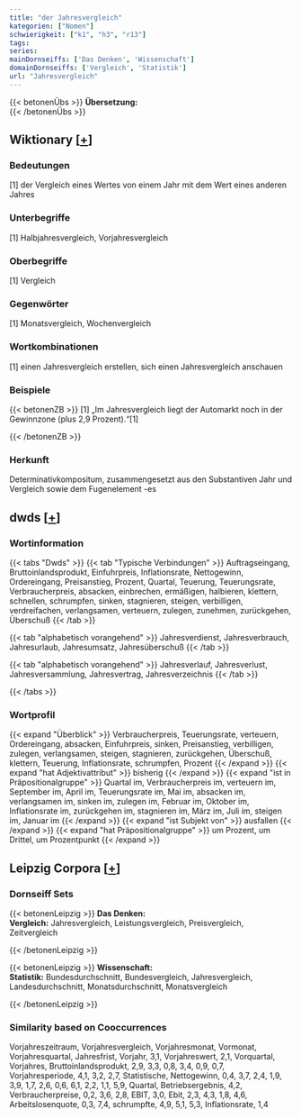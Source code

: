 ```yaml
---
title: "der Jahresvergleich"
kategorien: ["Nomen"]
schwierigkeit: ["k1", "h3", "r13"]
tags:
series:
mainDornseiffs: ['Das Denken', 'Wissenschaft']
domainDornseiffs: ['Vergleich', 'Statistik']
url: "Jahresvergleich"
---
```


{{< betonenÜbs >}}
**Übersetzung:**  
{{< /betonenÜbs >}}

## Wiktionary [[+](https://de.wiktionary.org/wiki/Jahresvergleich)]

### Bedeutungen
[1] der Vergleich eines Wertes von einem Jahr mit dem Wert eines anderen Jahres  

### Unterbegriffe
[1] Halbjahresvergleich, Vorjahresvergleich  

### Oberbegriffe
[1] Vergleich  

### Gegenwörter
[1] Monatsvergleich, Wochenvergleich  

### Wortkombinationen
[1] einen Jahresvergleich erstellen, sich einen Jahresvergleich anschauen  

### Beispiele
{{< betonenZB >}}
[1] „Im Jahresvergleich liegt der Automarkt noch in der Gewinnzone (plus 2,9 Prozent).“[1]  

{{< /betonenZB >}}
### Herkunft
Determinativkompositum, zusammengesetzt aus den Substantiven Jahr und Vergleich sowie dem Fugenelement -es  



## dwds [[+](https://www.dwds.de/wb/Jahresvergleich)]

### Wortinformation
{{< tabs "Dwds" >}}
{{< tab "Typische Verbindungen" >}}
Auftragseingang, Bruttoinlandsprodukt, Einfuhrpreis, Inflationsrate, Nettogewinn, Ordereingang, Preisanstieg, Prozent, Quartal, Teuerung, Teuerungsrate, Verbraucherpreis, absacken, einbrechen, ermäßigen, halbieren, klettern, schnellen, schrumpfen, sinken, stagnieren, steigen, verbilligen, verdreifachen, verlangsamen, verteuern, zulegen, zunehmen, zurückgehen, Überschuß
{{< /tab >}}

{{< tab "alphabetisch vorangehend" >}}
Jahresverdienst, Jahresverbrauch, Jahresurlaub, Jahresumsatz, Jahresüberschuß
{{< /tab >}}

{{< tab "alphabetisch vorangehend" >}}
Jahresverlauf, Jahresverlust, Jahresversammlung, Jahresvertrag, Jahresverzeichnis
{{< /tab >}}

{{< /tabs >}}

### Wortprofil
{{< expand "Überblick" >}} Verbraucherpreis, Teuerungsrate, verteuern, Ordereingang, absacken, Einfuhrpreis, sinken, Preisanstieg, verbilligen, zulegen, verlangsamen, steigen, stagnieren, zurückgehen, Überschuß, klettern, Teuerung, Inflationsrate, schrumpfen, Prozent {{< /expand >}}
{{< expand "hat Adjektivattribut" >}} bisherig {{< /expand >}}
{{< expand "ist in Präpositionalgruppe" >}} Quartal im, Verbraucherpreis im, verteuern im, September im, April im, Teuerungsrate im, Mai im, absacken im, verlangsamen im, sinken im, zulegen im, Februar im, Oktober im, Inflationsrate im, zurückgehen im, stagnieren im, März im, Juli im, steigen im, Januar im {{< /expand >}}
{{< expand "ist Subjekt von" >}} ausfallen {{< /expand >}}
{{< expand "hat Präpositionalgruppe" >}} um Prozent, um Drittel, um Prozentpunkt {{< /expand >}}

## Leipzig Corpora [[+](https://corpora.uni-leipzig.de/en/res?word=Jahresvergleich&corpusId=deu_newscrawl-public_2018)]

### Dornseiff Sets
{{< betonenLeipzig >}}
**Das Denken:**  
**Vergleich:** Jahresvergleich, Leistungsvergleich, Preisvergleich, Zeitvergleich  

{{< /betonenLeipzig >}}


{{< betonenLeipzig >}}
**Wissenschaft:**  
**Statistik:** Bundesdurchschnitt, Bundesvergleich, Jahresvergleich, Landesdurchschnitt, Monatsdurchschnitt, Monatsvergleich  

{{< /betonenLeipzig >}}

### Similarity based on Cooccurrences
Vorjahreszeitraum, Vorjahresvergleich, Vorjahresmonat, Vormonat, Vorjahresquartal, Jahresfrist, Vorjahr, 3,1, Vorjahreswert, 2,1, Vorquartal, Vorjahres, Bruttoinlandsprodukt, 2,9, 3,3, 0,8, 3,4, 0,9, 0,7, Vorjahresperiode, 4,1, 3,2, 2,7, Statistische, Nettogewinn, 0,4, 3,7, 2,4, 1,9, 3,9, 1,7, 2,6, 0,6, 6,1, 2,2, 1,1, 5,9, Quartal, Betriebsergebnis, 4,2, Verbraucherpreise, 0,2, 3,6, 2,8, EBIT, 3,0, Ebit, 2,3, 4,3, 1,8, 4,6, Arbeitslosenquote, 0,3, 7,4, schrumpfte, 4,9, 5,1, 5,3, Inflationsrate, 1,4

